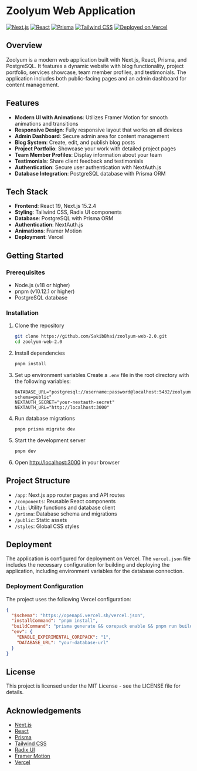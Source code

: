 # Zoolyum Web Application

[![Next.js](https://img.shields.io/badge/Next.js-15.2.4-black?style=for-the-badge&logo=next.js)](https://nextjs.org/)
[![React](https://img.shields.io/badge/React-19-blue?style=for-the-badge&logo=react)](https://react.dev/)
[![Prisma](https://img.shields.io/badge/Prisma-6.9.0-2D3748?style=for-the-badge&logo=prisma)](https://www.prisma.io/)
[![Tailwind CSS](https://img.shields.io/badge/Tailwind_CSS-3.4.17-38B2AC?style=for-the-badge&logo=tailwind-css)](https://tailwindcss.com/)
[![Deployed on Vercel](https://img.shields.io/badge/Deployed%20on-Vercel-black?style=for-the-badge&logo=vercel)](https://vercel.com/sakibbhaus-projects/v0-sakib)

## Overview

Zoolyum is a modern web application built with Next.js, React, Prisma, and PostgreSQL. It features a dynamic website with blog functionality, project portfolio, services showcase, team member profiles, and testimonials. The application includes both public-facing pages and an admin dashboard for content management.

## Features

- **Modern UI with Animations**: Utilizes Framer Motion for smooth animations and transitions
- **Responsive Design**: Fully responsive layout that works on all devices
- **Admin Dashboard**: Secure admin area for content management
- **Blog System**: Create, edit, and publish blog posts
- **Project Portfolio**: Showcase your work with detailed project pages
- **Team Member Profiles**: Display information about your team
- **Testimonials**: Share client feedback and testimonials
- **Authentication**: Secure user authentication with NextAuth.js
- **Database Integration**: PostgreSQL database with Prisma ORM

## Tech Stack

- **Frontend**: React 19, Next.js 15.2.4
- **Styling**: Tailwind CSS, Radix UI components
- **Database**: PostgreSQL with Prisma ORM
- **Authentication**: NextAuth.js
- **Animations**: Framer Motion
- **Deployment**: Vercel

## Getting Started

### Prerequisites

- Node.js (v18 or higher)
- pnpm (v10.12.1 or higher)
- PostgreSQL database

### Installation

1. Clone the repository
   ```bash
   git clone https://github.com/SakibBhai/zoolyum-web-2.0.git
   cd zoolyum-web-2.0
   ```

2. Install dependencies
   ```bash
   pnpm install
   ```

3. Set up environment variables
   Create a `.env` file in the root directory with the following variables:
   ```
   DATABASE_URL="postgresql://username:password@localhost:5432/zoolyum?schema=public"
   NEXTAUTH_SECRET="your-nextauth-secret"
   NEXTAUTH_URL="http://localhost:3000"
   ```

4. Run database migrations
   ```bash
   pnpm prisma migrate dev
   ```

5. Start the development server
   ```bash
   pnpm dev
   ```

6. Open [http://localhost:3000](http://localhost:3000) in your browser

## Project Structure

- `/app`: Next.js app router pages and API routes
- `/components`: Reusable React components
- `/lib`: Utility functions and database client
- `/prisma`: Database schema and migrations
- `/public`: Static assets
- `/styles`: Global CSS styles

## Deployment

The application is configured for deployment on Vercel. The `vercel.json` file includes the necessary configuration for building and deploying the application, including environment variables for the database connection.

### Deployment Configuration

The project uses the following Vercel configuration:

```json
{
  "$schema": "https://openapi.vercel.sh/vercel.json",
  "installCommand": "pnpm install",
  "buildCommand": "prisma generate && corepack enable && pnpm run build",
  "env": {
    "ENABLE_EXPERIMENTAL_COREPACK": "1",
    "DATABASE_URL": "your-database-url"
  }
}
```

## License

This project is licensed under the MIT License - see the LICENSE file for details.

## Acknowledgements

- [Next.js](https://nextjs.org/)
- [React](https://react.dev/)
- [Prisma](https://www.prisma.io/)
- [Tailwind CSS](https://tailwindcss.com/)
- [Radix UI](https://www.radix-ui.com/)
- [Framer Motion](https://www.framer.com/motion/)
- [Vercel](https://vercel.com/)
